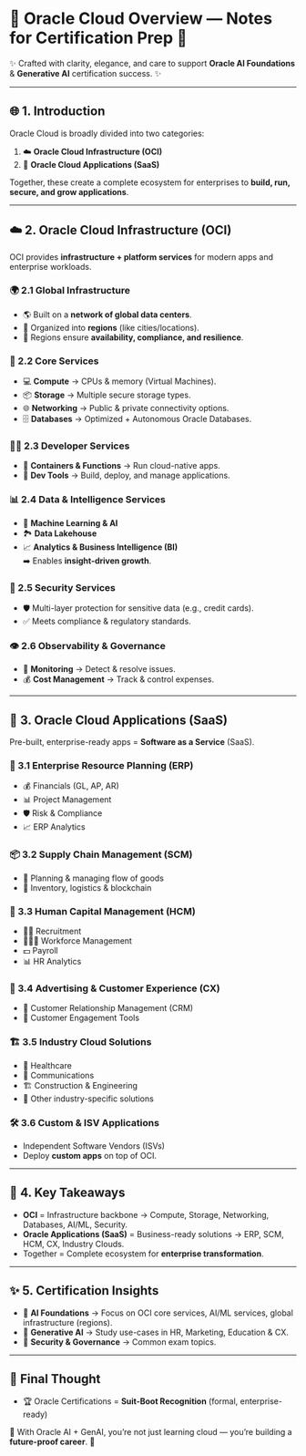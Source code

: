 # 🌸 Oracle Cloud Overview — Notes for Certification Prep 🌸

✨ Crafted with clarity, elegance, and care to support **Oracle AI Foundations** & **Generative AI** certification success. ✨

---

## 🌐 1. Introduction
Oracle Cloud is broadly divided into two categories:  
1. ☁️ **Oracle Cloud Infrastructure (OCI)**  
2. 🏢 **Oracle Cloud Applications (SaaS)**  

Together, these create a complete ecosystem for enterprises to **build, run, secure, and grow applications**.

---

## ☁️ 2. Oracle Cloud Infrastructure (OCI)

OCI provides **infrastructure + platform services** for modern apps and enterprise workloads.

### 🌍 2.1 Global Infrastructure
- 🌎 Built on a **network of global data centers**.  
- 📍 Organized into **regions** (like cities/locations).  
- 🔄 Regions ensure **availability, compliance, and resilience**.  

### 🧩 2.2 Core Services
- 💻 **Compute** → CPUs & memory (Virtual Machines).  
- 📦 **Storage** → Multiple secure storage types.  
- 🌐 **Networking** → Public & private connectivity options.  
- 🗄️ **Databases** → Optimized + Autonomous Oracle Databases.  

### 👨‍💻 2.3 Developer Services
- 🐳 **Containers & Functions** → Run cloud-native apps.  
- 🔧 **Dev Tools** → Build, deploy, and manage applications.  

### 📊 2.4 Data & Intelligence Services
- 🤖 **Machine Learning & AI**  
- 🏞️ **Data Lakehouse**  
- 📈 **Analytics & Business Intelligence (BI)**  
➡️ Enables **insight-driven growth**.  

### 🔐 2.5 Security Services
- 🛡️ Multi-layer protection for sensitive data (e.g., credit cards).  
- ✅ Meets compliance & regulatory standards.  

### 👁️ 2.6 Observability & Governance
- 👀 **Monitoring** → Detect & resolve issues.  
- 💰 **Cost Management** → Track & control expenses.  

---

## 🏢 3. Oracle Cloud Applications (SaaS)

Pre-built, enterprise-ready apps = **Software as a Service** (SaaS).

### 💼 3.1 Enterprise Resource Planning (ERP)
- 💰 Financials (GL, AP, AR)  
- 📊 Project Management  
- 🛡️ Risk & Compliance  
- 📈 ERP Analytics  

### 📦 3.2 Supply Chain Management (SCM)
- 🛒 Planning & managing flow of goods  
- 🚚 Inventory, logistics & blockchain  

### 👥 3.3 Human Capital Management (HCM)
- 👩‍💼 Recruitment  
- 👨‍👩‍👦 Workforce Management  
- 💵 Payroll  
- 📊 HR Analytics  

### 💖 3.4 Advertising & Customer Experience (CX)
- 🤝 Customer Relationship Management (CRM)  
- 🎯 Customer Engagement Tools  

### 🏗️ 3.5 Industry Cloud Solutions
- 🏥 Healthcare  
- 📡 Communications  
- 🏗️ Construction & Engineering  
- 🎯 Other industry-specific solutions  

### 🛠️ 3.6 Custom & ISV Applications
- Independent Software Vendors (ISVs)  
- Deploy **custom apps** on top of OCI.  

---

## 🌟 4. Key Takeaways
- **OCI** = Infrastructure backbone → Compute, Storage, Networking, Databases, AI/ML, Security.  
- **Oracle Applications (SaaS)** = Business-ready solutions → ERP, SCM, HCM, CX, Industry Clouds.  
- Together = Complete ecosystem for **enterprise transformation**.  

---

## ✨ 5. Certification Insights
- 📌 **AI Foundations** → Focus on OCI core services, AI/ML services, global infrastructure (regions).  
- 📌 **Generative AI** → Study use-cases in HR, Marketing, Education & CX.  
- 📌 **Security & Governance** → Common exam topics.  

---

## 🌸 Final Thought
- 🏆 Oracle Certifications = **Suit-Boot Recognition** (formal, enterprise-ready)  

🌟 With Oracle AI + GenAI, you’re not just learning cloud — you’re building a **future-proof career**. 🌟
